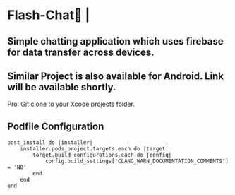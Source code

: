 # Flash-Chat📱 |

## Simple chatting application which uses firebase for data transfer across devices.
## Similar Project is also available for Android. Link will be available shortly.
 Pro: Git clone to your Xcode projects folder.

 ## Podfile Configuration
 ```
 post_install do |installer|
     installer.pods_project.targets.each do |target|
         target.build_configurations.each do |config|
             config.build_settings['CLANG_WARN_DOCUMENTATION_COMMENTS'] = 'NO'
         end
     end
 end
 ```
